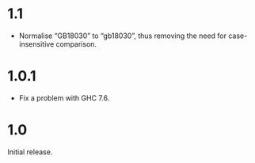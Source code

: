 # 1.1

* Normalise “GB18030” to “gb18030”, thus removing the need for case-insensitive comparison.

# 1.0.1

* Fix a problem with GHC 7.6.

# 1.0

Initial release.
